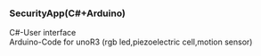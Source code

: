 ### SecurityApp(C#+Arduino)

C#-User interface </br>
Arduino-Code for unoR3 (rgb led,piezoelectric cell,motion sensor)